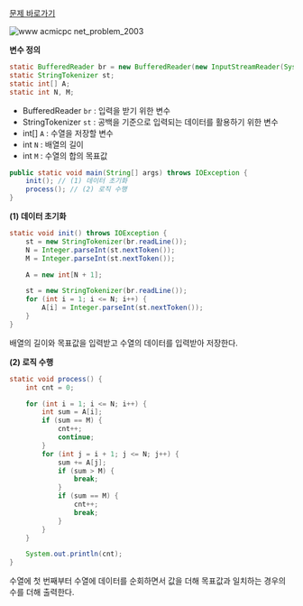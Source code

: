 [문제 바로가기](https://www.acmicpc.net/problem/2003)

![www acmicpc net_problem_2003](https://user-images.githubusercontent.com/78605779/179978363-289d860e-e21f-45a8-8cc3-56f1652fc599.png)

**변수 정의**

```java
static BufferedReader br = new BufferedReader(new InputStreamReader(System.in));
static StringTokenizer st;
static int[] A;
static int N, M;
```

- BufferedReader `br` : 입력을 받기 위한 변수
- StringTokenizer `st` : 공백을 기준으로 입력되는 데이터를 활용하기 위한 변수
- int[] `A` : 수열을 저장할 변수
- int `N` : 배열의 길이
- int `M` : 수열의 합의 목표값

```java
public static void main(String[] args) throws IOException {
    init(); // (1) 데이터 초기화
    process(); // (2) 로직 수행
}
```

**(1) 데이터 초기화**

```java
static void init() throws IOException {
    st = new StringTokenizer(br.readLine());
    N = Integer.parseInt(st.nextToken());
    M = Integer.parseInt(st.nextToken());

    A = new int[N + 1];

    st = new StringTokenizer(br.readLine());
    for (int i = 1; i <= N; i++) {
        A[i] = Integer.parseInt(st.nextToken());
    }
}
```

배열의 길이와 목표값을 입력받고 수열의 데이터를 입력받아 저장한다.

**(2) 로직 수행**

```java
static void process() {
    int cnt = 0;

    for (int i = 1; i <= N; i++) {
        int sum = A[i];
        if (sum == M) {
            cnt++;
            continue;
        }
        for (int j = i + 1; j <= N; j++) {
            sum += A[j];
            if (sum > M) {
                break;
            }
            if (sum == M) {
                cnt++;
                break;
            }
        }
    }

    System.out.println(cnt);
}
```

수열에 첫 번째부터 수열에 데이터를 순회하면서 값을 더해 목표값과 일치하는 경우의 수를 더해 출력한다.
